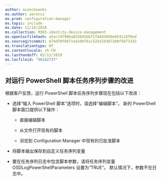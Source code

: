 ```yaml
---
author: aczechowski
ms.author: aaroncz
ms.prod: configuration-manager
ms.topic: include
ms.date: 12/14/2018
ms.collection: M365-identity-device-management
ms.openlocfilehash: a5ac7df90ba833645bbf1f84d3699e854118f0ed
ms.sourcegitcommit: 874d78f08714a509f61c52b154387268f5b73242
ms.translationtype: HT
ms.contentlocale: zh-CN
ms.lasthandoff: 02/12/2019
ms.locfileid: "56142737"
---
```

## <a name="bkmk_posh"></a> 对运行 PowerShell 脚本任务序列步骤的改进
<!--3556028 fka 1359389--> 根据客户反馈，运行 PowerShell 脚本任务序列步骤现在包括以下改进：  

- 选择“输入 PowerShell 脚本”选项时，请选择“编辑脚本”。 新的 PowerShell 脚本窗口提供以下操作：  

    - 直接编辑脚本  

    - 从文件打开现有的脚本  

    - 浏览到 Configuration Manager 中现有的已批准脚本

- 将脚本输出保存到自定义任务序列变量  

- 要在任务序列日志中包含脚本参数，请将任务序列变量 OSDLogPowerShellParameters 设置为“TRUE”。 默认情况下，参数不在日志中。  

